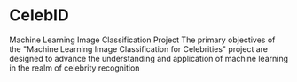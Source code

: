 # CelebID
 Machine Learning Image Classification Project
The primary objectives of the "Machine Learning Image Classification for Celebrities"
project are designed to advance the understanding and application of machine learning
in the realm of celebrity recognition
